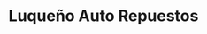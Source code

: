 ---
title: "Luqueño Auto Repuestos"
url: /san-lucas-toliman/luqueno-auto-repuestos/
shop: piezas de automóviles
---
